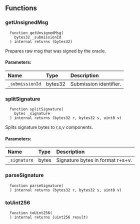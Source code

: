


## Functions
### getUnsignedMsg
```solidity
  function getUnsignedMsg(
    bytes32 _submissionId
  ) internal returns (bytes32)
```

Prepares raw msg that was signed by the oracle.

#### Parameters:
| Name | Type | Description                                                          |
| :--- | :--- | :------------------------------------------------------------------- |
|`_submissionId` | bytes32 | Submission identifier.

### splitSignature
```solidity
  function splitSignature(
    bytes _signature
  ) internal returns (bytes32 r, bytes32 s, uint8 v)
```

Splits signature bytes to r,s,v components.

#### Parameters:
| Name | Type | Description                                                          |
| :--- | :--- | :------------------------------------------------------------------- |
|`_signature` | bytes | Signature bytes in format r+s+v.

### parseSignature
```solidity
  function parseSignature(
  ) internal returns (bytes32 r, bytes32 s, uint8 v)
```




### toUint256
```solidity
  function toUint256(
  ) internal returns (uint256 result)
```




